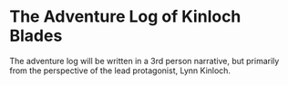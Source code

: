 # The Adventure Log of Kinloch Blades

The adventure log will be written in a 3rd person narrative, but primarily from the perspective of the lead protagonist, Lynn Kinloch.
